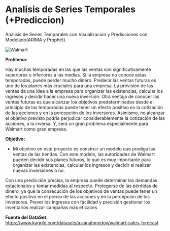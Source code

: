 # Analisis de Series Temporales (+Prediccion)
Análisis de Series Temporales con Visualización y Predicciones con Modelado(ARIMA y Prophet) 

![Walmart](https://www.mensjournal.com/.image/t_share/MjA2MTA3MjY0MjYyNjEyMTU3/prince-frederick-maryland-usa.jpg)


 **Problema:**

Hay muchas temporadas en las que las ventas son significativamente superiores o inferiores a las medias. Si la empresa no conoce estas temporadas, puede perder mucho dinero. Predecir las ventas futuras es uno de los planes más cruciales para una empresa. La previsión de las ventas da una idea a la empresa para organizar las existencias, calcular los ingresos y decidir hacer una nueva inversión. Otra ventaja de conocer las ventas futuras es que alcanzar los objetivos predeterminados desde el principio de las temporadas puede tener un efecto positivo en la cotización de las acciones y en la percepción de los inversores. Asimismo, no alcanzar el objetivo previsto podría perjudicar considerablemente la cotización de las acciones, a la inversa. Y, será un gran problema especialmente para Walmart como gran empresa.


**Objetivo:**

+ Mi objetivo en este proyecto es construir un modelo que prediga las ventas de las tiendas. Con este modelo, las autoridades de Walmart pueden decidir sus planes futuros, lo que es muy importante para organizar las existencias, calcular los ingresos y decidir si realizar nuevas inversiones o no.


Con una predicción precisa, la empresa puede determinar las demandas estacionales y tomar medidas al respecto.
Protegerse de las pérdidas de dinero, ya que la consecución de los objetivos de ventas puede tener un efecto positivo en el precio de las acciones y en la percepción de los inversores.
Prever los ingresos con facilidad y precisión gestionar los inventarios realizar campañas más eficaces



**Fuente del DataSet:**
https://www.kaggle.com/datasets/aslanahmedov/walmart-sales-forecast
